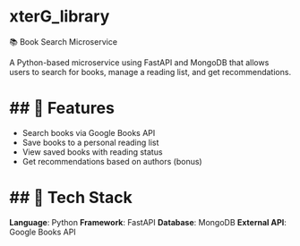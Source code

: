 # xterG_library

 📚 Book Search Microservice

 A Python-based microservice using FastAPI and MongoDB that allows users to search for books, manage a reading list, and get recommendations.

# ## 🚀 Features

- Search books via Google Books API
- Save books to a personal reading list
- View saved books with reading status
- Get recommendations based on authors (bonus)

# ## 🧰 Tech Stack

**Language**: Python
**Framework**: FastAPI
**Database**: MongoDB
**External API**: Google Books API
